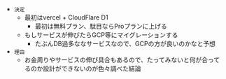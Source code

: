 #

- `決定`
  - 最初はvercel + CloudFlare D1
    - 最初は無料プラン、駄目ならProプランに上げる
  - もしサービスが伸びたらGCP等にマイグレーションする
    - たぶんDB過多ななサービスなので、GCPの方が良いのかなと予想
- `理由`
  - お金周りやサービスの伸び具合もあるので、たってみないと何が合ってるのか設計ができないのが色々調べた結論
